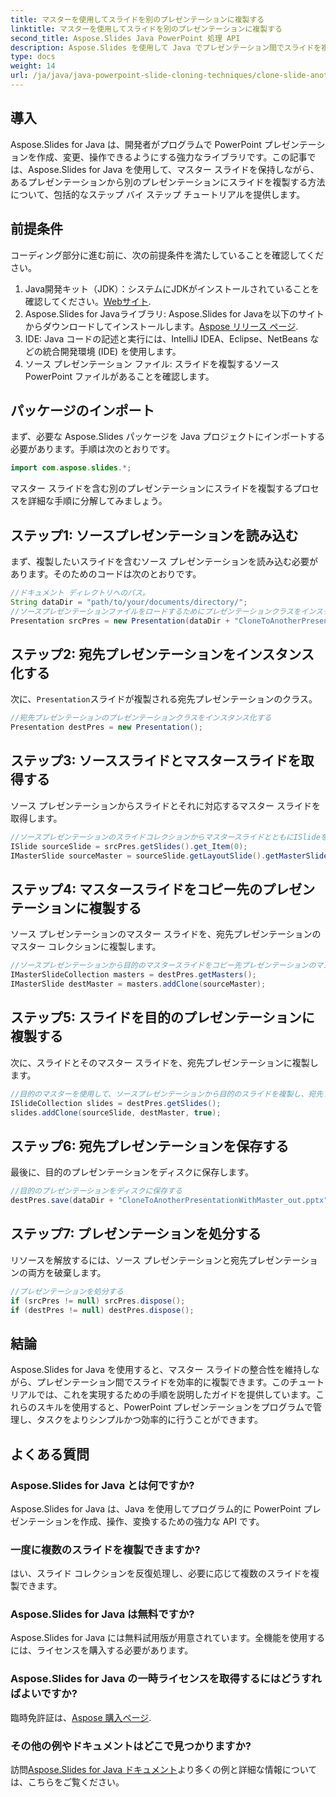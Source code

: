 ```yaml
---
title: マスターを使用してスライドを別のプレゼンテーションに複製する
linktitle: マスターを使用してスライドを別のプレゼンテーションに複製する
second_title: Aspose.Slides Java PowerPoint 処理 API
description: Aspose.Slides を使用して Java でプレゼンテーション間でスライドを複製する方法を学びます。マスター スライドを維持するためのステップバイステップのチュートリアルです。
type: docs
weight: 14
url: /ja/java/java-powerpoint-slide-cloning-techniques/clone-slide-another-presentation-master-powerpoint/
---
```

## 導入
Aspose.Slides for Java は、開発者がプログラムで PowerPoint プレゼンテーションを作成、変更、操作できるようにする強力なライブラリです。この記事では、Aspose.Slides for Java を使用して、マスター スライドを保持しながら、あるプレゼンテーションから別のプレゼンテーションにスライドを複製する方法について、包括的なステップ バイ ステップ チュートリアルを提供します。
## 前提条件
コーディング部分に進む前に、次の前提条件を満たしていることを確認してください。
1.  Java開発キット（JDK）：システムにJDKがインストールされていることを確認してください。[Webサイト](https://www.oracle.com/java/technologies/javase-downloads.html).
2.  Aspose.Slides for Javaライブラリ: Aspose.Slides for Javaを以下のサイトからダウンロードしてインストールします。[Aspose リリース ページ](https://releases.aspose.com/slides/java/).
3. IDE: Java コードの記述と実行には、IntelliJ IDEA、Eclipse、NetBeans などの統合開発環境 (IDE) を使用します。
4. ソース プレゼンテーション ファイル: スライドを複製するソース PowerPoint ファイルがあることを確認します。
## パッケージのインポート
まず、必要な Aspose.Slides パッケージを Java プロジェクトにインポートする必要があります。手順は次のとおりです。
```java
import com.aspose.slides.*;

```
マスター スライドを含む別のプレゼンテーションにスライドを複製するプロセスを詳細な手順に分解してみましょう。
## ステップ1: ソースプレゼンテーションを読み込む
まず、複製したいスライドを含むソース プレゼンテーションを読み込む必要があります。そのためのコードは次のとおりです。
```java
//ドキュメント ディレクトリへのパス。
String dataDir = "path/to/your/documents/directory/";
//ソースプレゼンテーションファイルをロードするためにプレゼンテーションクラスをインスタンス化する
Presentation srcPres = new Presentation(dataDir + "CloneToAnotherPresentationWithMaster.pptx");
```
## ステップ2: 宛先プレゼンテーションをインスタンス化する
次に、`Presentation`スライドが複製される宛先プレゼンテーションのクラス。
```java
//宛先プレゼンテーションのプレゼンテーションクラスをインスタンス化する
Presentation destPres = new Presentation();
```
## ステップ3: ソーススライドとマスタースライドを取得する
ソース プレゼンテーションからスライドとそれに対応するマスター スライドを取得します。
```java
//ソースプレゼンテーションのスライドコレクションからマスタースライドとともにISlideをインスタンス化します。
ISlide sourceSlide = srcPres.getSlides().get_Item(0);
IMasterSlide sourceMaster = sourceSlide.getLayoutSlide().getMasterSlide();
```
## ステップ4: マスタースライドをコピー先のプレゼンテーションに複製する
ソース プレゼンテーションのマスター スライドを、宛先プレゼンテーションのマスター コレクションに複製します。
```java
//ソースプレゼンテーションから目的のマスタースライドをコピー先プレゼンテーションのマスターコレクションに複製します。
IMasterSlideCollection masters = destPres.getMasters();
IMasterSlide destMaster = masters.addClone(sourceMaster);
```
## ステップ5: スライドを目的のプレゼンテーションに複製する
次に、スライドとそのマスター スライドを、宛先プレゼンテーションに複製します。
```java
//目的のマスターを使用して、ソースプレゼンテーションから目的のスライドを複製し、宛先プレゼンテーションのスライドコレクションの最後に配置します。
ISlideCollection slides = destPres.getSlides();
slides.addClone(sourceSlide, destMaster, true);
```
## ステップ6: 宛先プレゼンテーションを保存する
最後に、目的のプレゼンテーションをディスクに保存します。
```java
//目的のプレゼンテーションをディスクに保存する
destPres.save(dataDir + "CloneToAnotherPresentationWithMaster_out.pptx", SaveFormat.Pptx);
```
## ステップ7: プレゼンテーションを処分する
リソースを解放するには、ソース プレゼンテーションと宛先プレゼンテーションの両方を破棄します。
```java
//プレゼンテーションを処分する
if (srcPres != null) srcPres.dispose();
if (destPres != null) destPres.dispose();
```
## 結論
Aspose.Slides for Java を使用すると、マスター スライドの整合性を維持しながら、プレゼンテーション間でスライドを効率的に複製できます。このチュートリアルでは、これを実現するための手順を説明したガイドを提供しています。これらのスキルを使用すると、PowerPoint プレゼンテーションをプログラムで管理し、タスクをよりシンプルかつ効率的に行うことができます。
## よくある質問
### Aspose.Slides for Java とは何ですか?  
Aspose.Slides for Java は、Java を使用してプログラム的に PowerPoint プレゼンテーションを作成、操作、変換するための強力な API です。
### 一度に複数のスライドを複製できますか?  
はい、スライド コレクションを反復処理し、必要に応じて複数のスライドを複製できます。
### Aspose.Slides for Java は無料ですか?  
Aspose.Slides for Java には無料試用版が用意されています。全機能を使用するには、ライセンスを購入する必要があります。
### Aspose.Slides for Java の一時ライセンスを取得するにはどうすればよいですか?  
臨時免許証は、[Aspose 購入ページ](https://purchase.aspose.com/temporary-license/).
### その他の例やドキュメントはどこで見つかりますか?  
訪問[Aspose.Slides for Java ドキュメント](https://reference.aspose.com/slides/java/)より多くの例と詳細な情報については、こちらをご覧ください。